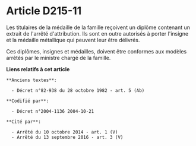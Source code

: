 # Article D215-11

Les titulaires de la médaille de la famille reçoivent un diplôme contenant un extrait de l'arrêté d'attribution. Ils sont en
outre autorisés à porter l'insigne et la médaille métallique qui peuvent leur être délivrés.

Ces diplômes, insignes et médailles, doivent être conformes aux modèles arrêtés par le ministre chargé de la famille.

**Liens relatifs à cet article**

	**Anciens textes**:

	  - Décret n°82-938 du 28 octobre 1982 - art. 5 (Ab)

	**Codifié par**:

	  - Décret n°2004-1136 2004-10-21

	**Cité par**:

	  - Arrêté du 10 octobre 2014 - art. 1 (V)
	  - Arrêté du 13 septembre 2016 - art. 3 (V)
